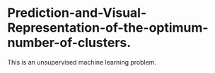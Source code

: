 # Prediction-and-Visual-Representation-of-the-optimum-number-of-clusters.
This is an unsupervised machine learning problem.
